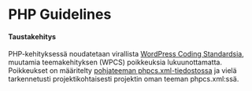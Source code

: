 # PHP Guidelines

#### Taustakehitys <a href="#taustakehitys" id="taustakehitys"></a>

PHP-kehityksessä noudatetaan virallista [WordPress Coding Standardsia](https://make.wordpress.org/core/handbook/best-practices/coding-standards/php/), muutamia teemakehityksen (WPCS) poikkeuksia lukuunottamatta. Poikkeukset on määritelty [pohjateeman phpcs.xml-tiedostossa](https://github.com/digitoimistodude/air-light/blob/master/phpcs.xml) ja vielä tarkennetusti projektikohtaisesti projektin oman teeman phpcs.xml:ssä.
